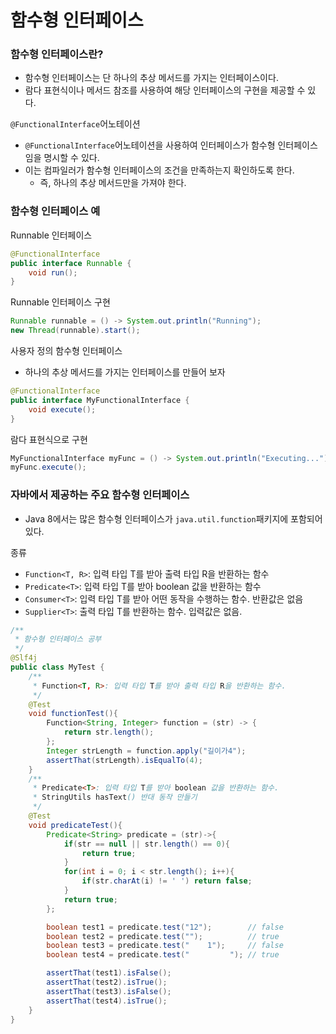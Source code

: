 # 함수형 인터페이스 

### 함수형 인터페이스란?

- 함수형 인터페이스는 단 하나의 추상 메서드를 가지는 인터페이스이다. 
- 람다 표현식이나 메서드 참조를 사용하여 해당 인터페이스의 구현을 제공할 수 있다.

```@FunctionalInterface```어노테이션
- ```@FunctionalInterface```어노테이션을 사용하여 인터페이스가 함수형 인터페이스임을 명시할 수 있다.
- 이는 컴파일러가 함수형 인터페이스의 조건을 만족하는지 확인하도록 한다.
  - 즉, 하나의 추상 메서드만을 가져야 한다. 

### 함수형 인터페이스 예

Runnable 인터페이스 
```java
@FunctionalInterface
public interface Runnable {
    void run();
}
```

Runnable 인터페이스 구현 
```java
Runnable runnable = () -> System.out.println("Running");
new Thread(runnable).start();
```

사용자 정의 함수형 인터페이스
- 하나의 추상 메서드를 가지는 인터페이스를 만들어 보자 
```java
@FunctionalInterface
public interface MyFunctionalInterface {
    void execute();
}
```

람다 표현식으로 구현
```java
MyFunctionalInterface myFunc = () -> System.out.println("Executing...");
myFunc.execute();
```

### 자바에서 제공하는 주요 함수형 인터페이스

- Java 8에서는 많은 함수형 인터페이스가 ``java.util.function``패키지에 포함되어 있다.

종류 
- ``Function<T, R>``: 입력 타입 T를 받아 출력 타입 R을 반환하는 함수
- ``Predicate<T>``: 입력 타입 T를 받아 boolean 값을 반환하는 함수
- ``Consumer<T>``: 입력 타입 T를 받아 어떤 동작을 수행하는 함수. 반환값은 없음
- ``Supplier<T>``: 출력 타입 T를 반환하는 함수. 입력값은 없음.

```java
/**
 * 함수형 인터페이스 공부
 */
@Slf4j
public class MyTest {
    /**
     * Function<T, R>: 입력 타입 T를 받아 출력 타입 R을 반환하는 함수.
     */
    @Test
    void functionTest(){
        Function<String, Integer> function = (str) -> {
            return str.length();
        };
        Integer strLength = function.apply("길이가4");
        assertThat(strLength).isEqualTo(4);
    }
    /**
     * Predicate<T>: 입력 타입 T를 받아 boolean 값을 반환하는 함수.
     * StringUtils hasText() 반대 동작 만들기
     */
    @Test
    void predicateTest(){
        Predicate<String> predicate = (str)->{
            if(str == null || str.length() == 0){
                return true;
            }
            for(int i = 0; i < str.length(); i++){
                if(str.charAt(i) != ' ') return false;
            }
            return true;
        };

        boolean test1 = predicate.test("12");        // false
        boolean test2 = predicate.test("");          // true
        boolean test3 = predicate.test("    1");     // false
        boolean test4 = predicate.test("         "); // true

        assertThat(test1).isFalse();
        assertThat(test2).isTrue();
        assertThat(test3).isFalse();
        assertThat(test4).isTrue();
    }
}
```